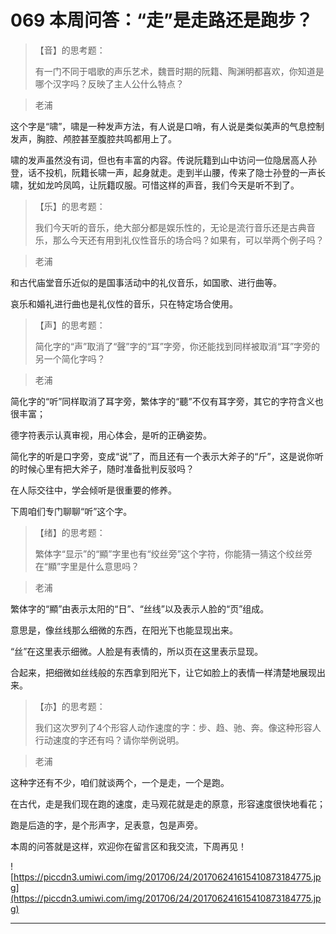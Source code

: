# 069 本周问答：“走”是走路还是跑步？

> 【音】的思考题：
> 
> 有一门不同于唱歌的声乐艺术，魏晋时期的阮籍、陶渊明都喜欢，你知道是哪个汉字吗？反映了主人公什么特点？

> 老浦

这个字是“啸”，啸是一种发声方法，有人说是口哨，有人说是类似美声的气息控制发声，胸腔、颅腔甚至腹腔共鸣都用上了。

啸的发声虽然没有词，但也有丰富的内容。传说阮籍到山中访问一位隐居高人孙登，话不投机，阮籍长啸一声，起身就走。走到半山腰，传来了隐士孙登的一声长啸，犹如龙吟凤鸣，让阮籍叹服。可惜这样的声音，我们今天是听不到了。

> 【乐】的思考题：
> 
> 我们今天听的音乐，绝大部分都是娱乐性的，无论是流行音乐还是古典音乐，那么今天还有用到礼仪性音乐的场合吗？如果有，可以举两个例子吗？

> 老浦

和古代庙堂音乐近似的是国事活动中的礼仪音乐，如国歌、进行曲等。

哀乐和婚礼进行曲也是礼仪性的音乐，只在特定场合使用。

> 【声】的思考题：
> 
> 简化字的“声”取消了“聲”字的“耳”字旁，你还能找到同样被取消“耳”字旁的另一个简化字吗？

> 老浦

简化字的“听”同样取消了耳字旁，繁体字的“聽”不仅有耳字旁，其它的字符含义也很丰富；

德字符表示认真审视，用心体会，是听的正确姿势。

简化字的听是口字旁，变成“说”了，而且还有一个表示大斧子的“斤”，这是说你听的时候心里有把大斧子，随时准备批判反驳吗？

在人际交往中，学会倾听是很重要的修养。

下周咱们专门聊聊“听”这个字。

> 【绪】的思考题：
> 
> 繁体字“显示”的“顯”字里也有“绞丝旁”这个字符，你能猜一猜这个绞丝旁在“顯”字里是什么意思吗？

> 老浦

繁体字的“顯”由表示太阳的“日”、“丝线”以及表示人脸的“页”组成。

意思是，像丝线那么细微的东西，在阳光下也能显现出来。

“丝”在这里表示细微。人脸是有表情的，所以页在这里表示显现。

合起来，把细微如丝线般的东西拿到阳光下，让它如脸上的表情一样清楚地展现出来。

> 【亦】的思考题：
> 
> 我们这次罗列了4个形容人动作速度的字：步、趋、驰、奔。像这种形容人行动速度的字还有吗？请你举例说明。

> 老浦

这种字还有不少，咱们就谈两个，一个是走，一个是跑。

在古代，走是我们现在跑的速度，走马观花就是走的原意，形容速度很快地看花；

跑是后造的字，是个形声字，足表意，包是声旁。

本周的问答就是这样，欢迎你在留言区和我交流，下周再见！

![https://piccdn3.umiwi.com/img/201706/24/201706241615410873184775.jpg](https://piccdn3.umiwi.com/img/201706/24/201706241615410873184775.jpg)

---
